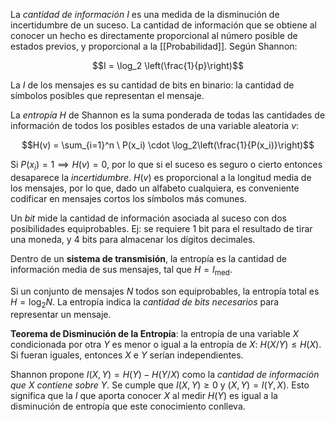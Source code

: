La _cantidad de información_ $I$ es una medida de la disminución de incertidumbre de un suceso. La cantidad de información que se obtiene al conocer un hecho es directamente proporcional al número posible de estados previos, y proporcional a la [[Probabilidad]]. Según Shannon:

$$I = \log_2 \left(\frac{1}{p}\right)$$

La $I$ de los mensajes es su cantidad de bits en binario: la cantidad de símbolos posibles que representan el mensaje.

La _entropía_ $H$ de Shannon es la suma ponderada de todas las cantidades de información de todos los posibles estados de una variable aleatoria $v$:

$$H(v) = \sum_{i=1}^n \ P(x_i) \cdot \log_2\left(\frac{1}{P(x_i)}\right)$$

Si $P(x_i)=1 \implies H(v)=0$, por lo que si el suceso es seguro o cierto entonces desaparece la _incertidumbre_. $H(v)$ es proporcional a la longitud media de los mensajes, por lo que, dado un alfabeto cualquiera, es conveniente codificar en mensajes cortos los símbolos más comunes.

Un _bit_ mide la cantidad de información asociada al suceso con dos posibilidades equiprobables. Ej: se requiere 1 bit para el resultado de tirar una moneda, y 4 bits para almacenar los dígitos decimales.

Dentro de un **sistema de transmisión**, la entropía es la cantidad de información media de sus mensajes, tal que $H = I_\text{med}$.

Si un conjunto de mensajes $N$ todos son equiprobables, la entropía total es $H = \log_2 N$. La entropía indica la _cantidad de bits necesarios_ para representar un mensaje.

**Teorema de Disminución de la Entropía**: la entropía de una variable $X$ condicionada por otra $Y$ es menor o igual a la entropía de $X$: $H(X/Y)\le H(X)$. Si fueran iguales, entonces $X$ e $Y$ serían independientes.

Shannon propone $I(X,Y) = H(Y) - H(Y/X)$ como la _cantidad de información que $X$ contiene sobre $Y$_. Se cumple que $I(X,Y)\ge 0$ y $(X,Y)=I(Y,X)$. Esto significa que la $I$ que aporta conocer $X$ al medir $H(Y)$ es igual a la disminución de entropía que este conocimiento conlleva.

